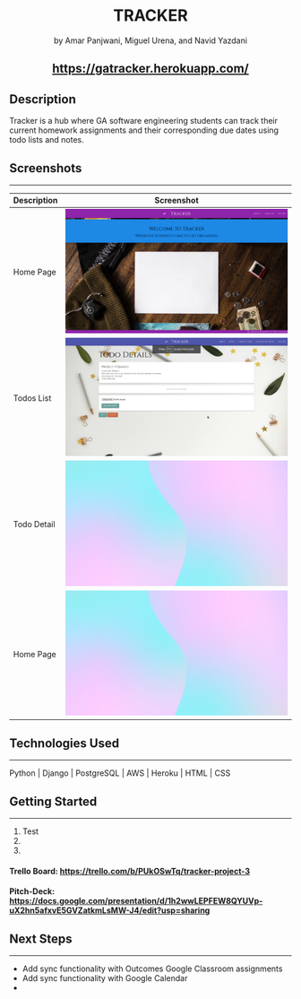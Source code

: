  <h1 align="center">TRACKER </h1>
<p align="center">by Amar Panjwani, Miguel Urena, and Navid Yazdani</p>

## <h2 align="center">https://gatracker.herokuapp.com/


## Description
Tracker is a hub where GA software engineering students can track their current homework assignments and their corresponding due dates using todo lists and notes.

## Screenshots
---
| Description | Screenshot |
|------------ | ------------|
| Home Page | ![All Projects](main_app/static/images/home_screenshot.jpg)
| Todos List | ![All Projects](main_app/static/images/todos_list_screenshot.jpg)
| Todo Detail | ![All Projects](main_app/static/images/zoom.png)
| Home Page | ![All Projects](main_app/static/images/zoom.png)

## Technologies Used
---
Python | Django | PostgreSQL | AWS | Heroku | HTML | CSS

## Getting Started
---
1. Test
2.
3.

#### Trello Board: https://trello.com/b/PUkOSwTq/tracker-project-3

#### Pitch-Deck: https://docs.google.com/presentation/d/1h2wwLEPFEW8QYUVp-uX2hn5afxvE5GVZatkmLsMW-J4/edit?usp=sharing

## Next Steps
---
+ Add sync functionality with Outcomes Google Classroom assignments
+ Add sync functionality with Google Calendar
+ 

